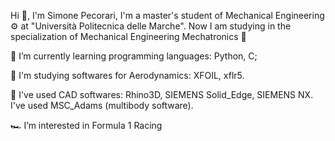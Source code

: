 Hi 👋, I'm Simone Pecorari, I'm a master's student of Mechanical Engineering ⚙️ at "Università Politecnica delle Marche". 
Now I am studying in the specialization of Mechanical Engineering Mechatronics 🔋

🌱 I’m currently learning programming languages: Python, C;

🌱 I'm studying softwares for Aerodynamics: XFOIL, xflr5.

🔧 I've used CAD softwares: Rhino3D, SIEMENS Solid_Edge, SIEMENS NX. I've used MSC_Adams (multibody software).

🏎️ I’m interested in Formula 1 Racing 



<!---
SimoPecoS/SimoPecoS is a ✨ special ✨ repository because its `README.md` (this file) appears on your GitHub profile.
You can click the Preview link to take a look at your changes.
--->
